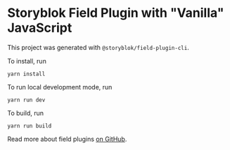 # Storyblok Field Plugin with "Vanilla" JavaScript

This project was generated with `@storyblok/field-plugin-cli`.

To install, run

```shell
yarn install
```

To run local development mode, run

```shell
yarn run dev
```

To build, run

```shell
yarn run build
```

Read more about field plugins [on GitHub](https://github.com/storyblok/field-plugin).